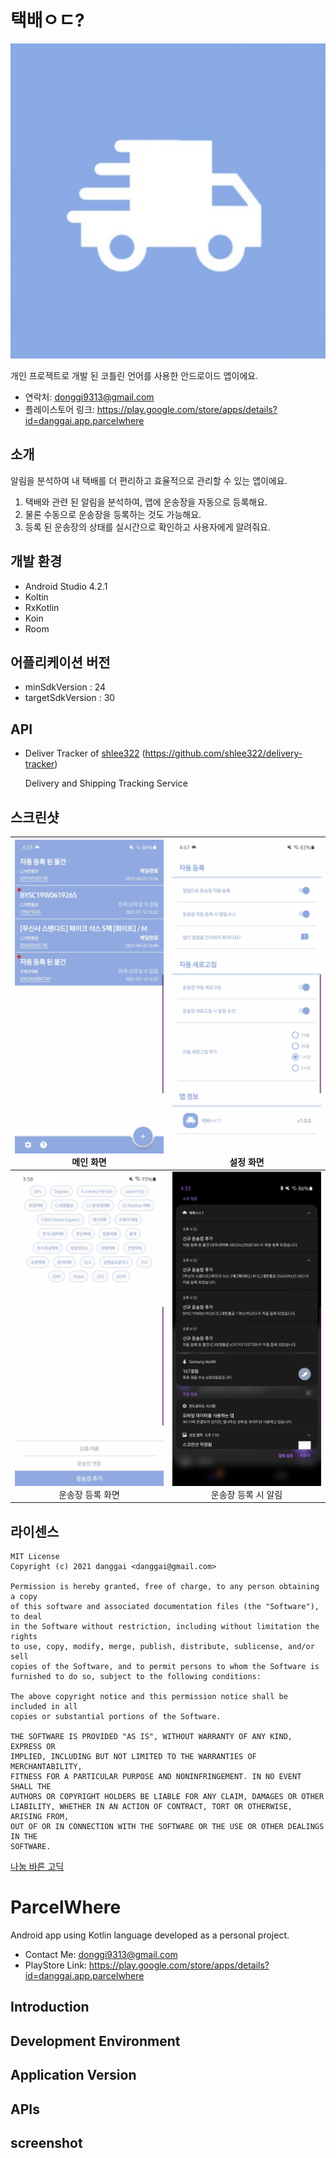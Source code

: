 # 택배ㅇㄷ?

![icon.jpg](https://github.com/danggai/FindMyPackage/blob/master/assets/icon.jpg?raw=true)

개인 프로젝트로 개발 된 코틀린 언어를 사용한 안드로이드 앱이에요.

- 연락처: donggi9313@gmail.com
- 플레이스토어 링크: https://play.google.com/store/apps/details?id=danggai.app.parcelwhere



## 소개

알림을 분석하여 내 택배를 더 편리하고 효율적으로 관리할 수 있는 앱이에요.

1. 택배와 관련 된 알림을 분석하여, 앱에 운송장을 자동으로 등록해요.
2. 물론 수동으로 운송장을 등록하는 것도 가능해요.
3. 등록 된 운송장의 상태를 실시간으로 확인하고 사용자에게 알려줘요.



## 개발 환경

- Android Studio 4.2.1
- Koltin
- RxKotlin
- Koin
- Room



## 어플리케이션 버전

- minSdkVersion : 24
- targetSdkVersion : 30



## API

- Deliver Tracker of [shlee322](https://github.com/shlee322) (https://github.com/shlee322/delivery-tracker)

  Delivery and Shipping Tracking Service



## 스크린샷



| ![screenshot_1.jpg](https://github.com/danggai/FindMyPackage/blob/master/assets/screenshot_1.jpg?raw=true)<br /><center>메인 화면</center> | ![screenshot_2.jpg](https://github.com/danggai/FindMyPackage/blob/master/assets/screenshot_2.jpg?raw=true)<br /><center>설정 화면</center> |
| ------------------------------------------------------------ | ------------------------------------------------------------ |
| ![screenshot_3.jpg](https://github.com/danggai/FindMyPackage/blob/master/assets/screenshot_3.jpg?raw=true)<br /><center>운송장 등록 화면</center> | ![screenshot_4.jpg](https://github.com/danggai/FindMyPackage/blob/master/assets/screenshot_4.jpg?raw=true)<br /><center>운송장 등록 시 알림</center> |





## 라이센스

```
MIT License
Copyright (c) 2021 danggai <danggai@gmail.com>

Permission is hereby granted, free of charge, to any person obtaining a copy
of this software and associated documentation files (the "Software"), to deal
in the Software without restriction, including without limitation the rights
to use, copy, modify, merge, publish, distribute, sublicense, and/or sell
copies of the Software, and to permit persons to whom the Software is
furnished to do so, subject to the following conditions:
     
The above copyright notice and this permission notice shall be included in all
copies or substantial portions of the Software.
     
THE SOFTWARE IS PROVIDED "AS IS", WITHOUT WARRANTY OF ANY KIND, EXPRESS OR
IMPLIED, INCLUDING BUT NOT LIMITED TO THE WARRANTIES OF MERCHANTABILITY,
FITNESS FOR A PARTICULAR PURPOSE AND NONINFRINGEMENT. IN NO EVENT SHALL THE
AUTHORS OR COPYRIGHT HOLDERS BE LIABLE FOR ANY CLAIM, DAMAGES OR OTHER
LIABILITY, WHETHER IN AN ACTION OF CONTRACT, TORT OR OTHERWISE, ARISING FROM,
OUT OF OR IN CONNECTION WITH THE SOFTWARE OR THE USE OR OTHER DEALINGS IN THE
SOFTWARE.
```



[나눔 바른 고딕](https://hangeul.naver.com/font)





# ParcelWhere

Android app using Kotlin language developed as a personal project.

- Contact Me: donggi9313@gmail.com
- PlayStore Link: https://play.google.com/store/apps/details?id=danggai.app.parcelwhere



## Introduction





## Development Environment





## Application Version





## APIs





## screenshot



